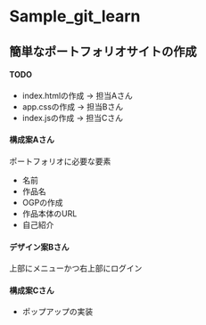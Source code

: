 # Sample_git_learn

## 簡単なポートフォリオサイトの作成
#### TODO

* index.htmlの作成 -> 担当Aさん
* app.cssの作成 -> 担当Bさん
* index.jsの作成 -> 担当Cさん

#### 構成案Aさん
ポートフォリオに必要な要素
- 名前
- 作品名
- OGPの作成
- 作品本体のURL
- 自己紹介
#### デザイン案Bさん

上部にメニューかつ右上部にログイン

#### 構成案Cさん

* ポップアップの実装